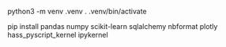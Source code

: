 python3 -m venv .venv
. .venv/bin/activate

pip install pandas numpy scikit-learn sqlalchemy nbformat plotly hass_pyscript_kernel ipykernel